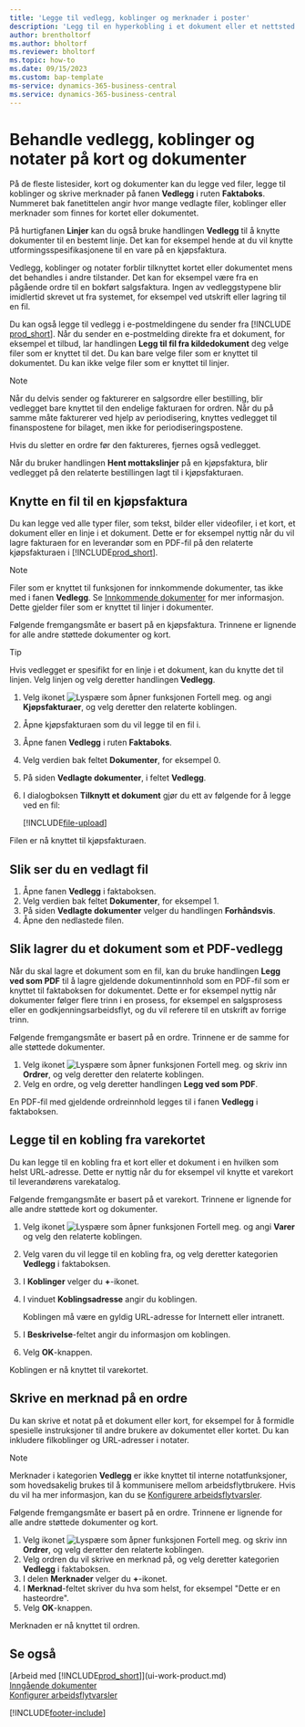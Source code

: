 ```yaml
---
title: 'Legge til vedlegg, koblinger og merknader i poster'
description: 'Legg til en hyperkobling i et dokument eller et nettsted til en bestemt post, for eksempel en kunde eller et dokument.'
author: brentholtorf
ms.author: bholtorf
ms.reviewer: bholtorf
ms.topic: how-to
ms.date: 09/15/2023
ms.custom: bap-template
ms-service: dynamics-365-business-central
ms.service: dynamics-365-business-central
---
```

# Behandle vedlegg, koblinger og notater på kort og dokumenter

På de fleste listesider, kort og dokumenter kan du legge ved filer, legge til koblinger og skrive merknader på fanen **Vedlegg** i ruten **Faktaboks**. Nummeret bak fanetittelen angir hvor mange vedlagte filer, koblinger eller merknader som finnes for kortet eller dokumentet.

På hurtigfanen **Linjer** kan du også bruke handlingen **Vedlegg** til å knytte dokumenter til en bestemt linje. Det kan for eksempel hende at du vil knytte utformingsspesifikasjonene til en vare på en kjøpsfaktura.

Vedlegg, koblinger og notater forblir tilknyttet kortet eller dokumentet mens det behandles i andre tilstander. Det kan for eksempel være fra en pågående ordre til en bokført salgsfaktura. Ingen av vedleggstypene blir imidlertid skrevet ut fra systemet, for eksempel ved utskrift eller lagring til en fil.

Du kan også legge til vedlegg i e-postmeldingene du sender fra [!INCLUDE [prod_short](includes/prod_short.md)]. Når du sender en e-postmelding direkte fra et dokument, for eksempel et tilbud, lar handlingen **Legg til fil fra kildedokument** deg velge filer som er knyttet til det. Du kan bare velge filer som er knyttet til dokumentet. Du kan ikke velge filer som er knyttet til linjer.

> [!NOTE]
> Når du delvis sender og fakturerer en salgsordre eller bestilling, blir vedlegget bare knyttet til den endelige fakturaen for ordren. Når du på samme måte fakturerer ved hjelp av periodisering, knyttes vedlegget til finanspostene for bilaget, men ikke for periodiseringspostene.
>
> Hvis du sletter en ordre før den faktureres, fjernes også vedlegget.
>
> Når du bruker handlingen **Hent mottakslinjer** på en kjøpsfaktura, blir vedlegget på den relaterte bestillingen lagt til i kjøpsfakturaen.

## Knytte en fil til en kjøpsfaktura

Du kan legge ved alle typer filer, som tekst, bilder eller videofiler, i et kort, et dokument eller en linje i et dokument. Dette er for eksempel nyttig når du vil lagre fakturaen for en leverandør som en PDF-fil på den relaterte kjøpsfakturaen i [!INCLUDE[prod_short](includes/prod_short.md)].

> [!NOTE]
> Filer som er knyttet til funksjonen for innkommende dokumenter, tas ikke med i fanen **Vedlegg**. Se [Innkommende dokumenter](across-income-documents.md) for mer informasjon. Dette gjelder filer som er knyttet til linjer i dokumenter.

Følgende fremgangsmåte er basert på en kjøpsfaktura. Trinnene er lignende for alle andre støttede dokumenter og kort.

> [!TIP]
> Hvis vedlegget er spesifikt for en linje i et dokument, kan du knytte det til linjen. Velg linjen og velg deretter handlingen **Vedlegg**.

1. Velg ikonet ![Lyspære som åpner funksjonen Fortell meg.](media/ui-search/search_small.png "Fortell hva du vil gjøre") og angi **Kjøpsfakturaer**, og velg deretter den relaterte koblingen.
2. Åpne kjøpsfakturaen som du vil legge til en fil i.
3. Åpne fanen **Vedlegg** i ruten **Faktaboks**.
4. Velg verdien bak feltet **Dokumenter**, for eksempel 0.
5. På siden **Vedlagte dokumenter**, i feltet **Vedlegg**.
6. I dialogboksen **Tilknytt et dokument** gjør du ett av følgende for å legge ved en fil:

   [!INCLUDE[file-upload](includes/file-upload.md)]

Filen er nå knyttet til kjøpsfakturaen.

## Slik ser du en vedlagt fil

1. Åpne fanen **Vedlegg** i faktaboksen.
2. Velg verdien bak feltet **Dokumenter**, for eksempel 1.
3. På siden **Vedlagte dokumenter** velger du handlingen **Forhåndsvis**.
4. Åpne den nedlastede filen.

## Slik lagrer du et dokument som et PDF-vedlegg

Når du skal lagre et dokument som en fil, kan du bruke handlingen **Legg ved som PDF** til å lagre gjeldende dokumentinnhold som en PDF-fil som er knyttet til faktaboksen for dokumentet. Dette er for eksempel nyttig når dokumenter følger flere trinn i en prosess, for eksempel en salgsprosess eller en godkjenningsarbeidsflyt, og du vil referere til en utskrift av forrige trinn.

Følgende fremgangsmåte er basert på en ordre. Trinnene er de samme for alle støttede dokumenter.

1. Velg ikonet ![Lyspære som åpner funksjonen Fortell meg.](media/ui-search/search_small.png "Fortell hva du vil gjøre") og skriv inn **Ordrer**, og velg deretter den relaterte koblingen.
2. Velg en ordre, og velg deretter handlingen **Legg ved som PDF**.

En PDF-fil med gjeldende ordreinnhold legges til i fanen **Vedlegg** i faktaboksen.

## Legge til en kobling fra varekortet

Du kan legge til en kobling fra et kort eller et dokument i en hvilken som helst URL-adresse. Dette er nyttig når du for eksempel vil knytte et varekort til leverandørens varekatalog.

Følgende fremgangsmåte er basert på et varekort. Trinnene er lignende for alle andre støttede kort og dokumenter.

1. Velg ikonet ![Lyspære som åpner funksjonen Fortell meg.](media/ui-search/search_small.png "Fortell hva du vil gjøre") og angi **Varer** og velg den relaterte koblingen.
2. Velg varen du vil legge til en kobling fra, og velg deretter kategorien **Vedlegg** i faktaboksen.
3. I **Koblinger** velger du **+**-ikonet.
4. I vinduet **Koblingsadresse** angir du koblingen.

    Koblingen må være en gyldig URL-adresse for Internett eller intranett.

5. I **Beskrivelse**-feltet angir du informasjon om koblingen.  
6. Velg **OK**-knappen.

Koblingen er nå knyttet til varekortet.  

## Skrive en merknad på en ordre

Du kan skrive et notat på et dokument eller kort, for eksempel for å formidle spesielle instruksjoner til andre brukere av dokumentet eller kortet. Du kan inkludere filkoblinger og URL-adresser i notater.

> [!NOTE]
> Merknader i kategorien **Vedlegg** er ikke knyttet til interne notatfunksjoner, som hovedsakelig brukes til å kommunisere mellom arbeidsflytbrukere. Hvis du vil ha mer informasjon, kan du se [Konfigurere arbeidsflytvarsler](across-setting-up-workflow-notifications.md).

Følgende fremgangsmåte er basert på en ordre. Trinnene er lignende for alle andre støttede dokumenter og kort.

1. Velg ikonet ![Lyspære som åpner funksjonen Fortell meg.](media/ui-search/search_small.png "Fortell hva du vil gjøre") og skriv inn **Ordrer**, og velg deretter den relaterte koblingen.
2. Velg ordren du vil skrive en merknad på, og velg deretter kategorien **Vedlegg** i faktaboksen.
3. I delen **Merknader** velger du **+**-ikonet.
4. I **Merknad**-feltet skriver du hva som helst, for eksempel "Dette er en hasteordre".
5. Velg **OK**-knappen.

Merknaden er nå knyttet til ordren.

## Se også  
[Arbeid med [!INCLUDE[prod_short](includes/prod_short.md)]](ui-work-product.md)  
[Inngående dokumenter](across-income-documents.md)  
[Konfigurer arbeidsflytvarsler](across-setting-up-workflow-notifications.md)  


[!INCLUDE[footer-include](includes/footer-banner.md)]
